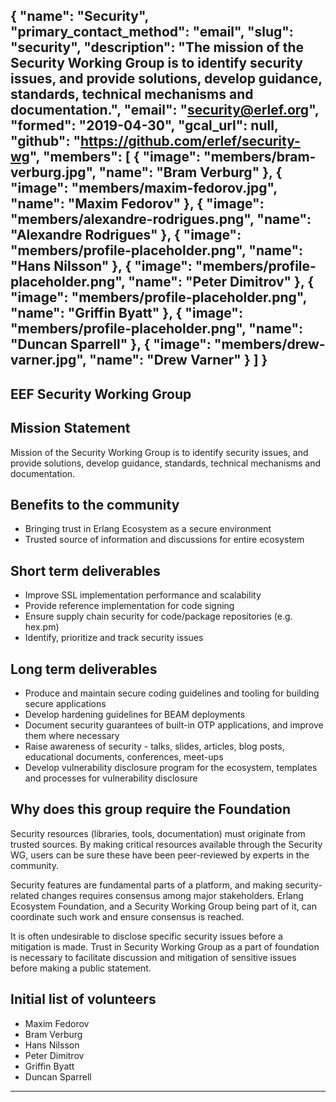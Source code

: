 {
  "name": "Security",
  "primary_contact_method": "email",
  "slug": "security",
  "description": "The mission of the Security Working Group is to identify security issues, and provide solutions, develop guidance, standards, technical mechanisms and documentation.",
  "email": "security@erlef.org",
  "formed": "2019-04-30",
  "gcal_url": null,
  "github": "https://github.com/erlef/security-wg",
  "members": [
    {
      "image": "members/bram-verburg.jpg",
      "name": "Bram Verburg"
    },
    {
      "image": "members/maxim-fedorov.jpg",
      "name": "Maxim Fedorov"
    },
    {
      "image": "members/alexandre-rodrigues.png",
      "name": "Alexandre Rodrigues"
    },
    {
      "image": "members/profile-placeholder.png",
      "name": "Hans Nilsson"
    },
    {
      "image": "members/profile-placeholder.png",
      "name": "Peter Dimitrov"
    },
    {
      "image": "members/profile-placeholder.png",
      "name": "Griffin Byatt"
    },
    {
      "image": "members/profile-placeholder.png",
      "name": "Duncan Sparrell"
    },
    {
      "image": "members/drew-varner.jpg",
      "name": "Drew Varner"
    }
  ]
}
---
EEF Security Working Group
---

## Mission Statement
Mission of the Security Working Group is to identify security issues, and provide solutions, develop guidance, standards, technical mechanisms and documentation.

## Benefits to the community
- Bringing trust in Erlang Ecosystem as a secure environment
- Trusted source of information and discussions for entire ecosystem

## Short term deliverables
 - Improve SSL implementation performance and scalability
- Provide reference implementation for code signing
- Ensure supply chain security for code/package repositories (e.g. hex.pm)
- Identify, prioritize and track security issues

## Long term deliverables
- Produce and maintain secure coding guidelines and tooling for building secure applications
- Develop hardening guidelines for BEAM deployments
- Document security guarantees of built-in OTP applications, and improve them where necessary
- Raise awareness of security - talks, slides, articles, blog posts, educational documents, conferences, meet-ups
- Develop vulnerability disclosure program for the ecosystem, templates and processes for vulnerability disclosure

## Why does this group require the Foundation
Security resources (libraries, tools, documentation) must originate from trusted sources. By making critical resources available through the Security WG, users can be sure these have been peer-reviewed by experts in the community.

Security features are fundamental parts of a platform, and making security-related changes requires consensus among major stakeholders. Erlang Ecosystem Foundation, and a Security Working Group being part of it, can coordinate such work and ensure consensus is reached.

It is often undesirable to disclose specific security issues before a mitigation is made. Trust in Security Working Group as a part of foundation is necessary to facilitate discussion and mitigation of sensitive issues before making a public statement.

## Initial list of volunteers
- Maxim Fedorov
- Bram Verburg
- Hans Nilsson
- Peter Dimitrov
- Griffin Byatt
- Duncan Sparrell

------------
